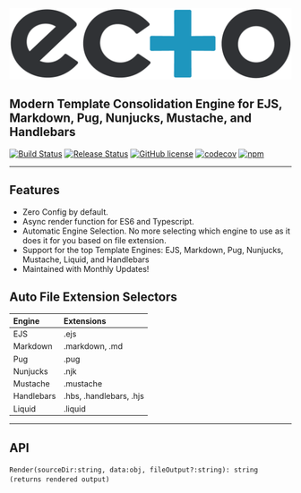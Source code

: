 ![Ecto](ecto_logo.png "Ecto")

## Modern Template Consolidation Engine for EJS, Markdown, Pug, Nunjucks, Mustache, and Handlebars

[![Build Status](https://github.com/jaredwray/ecto/workflows/ecto-build/badge.svg)](https://github.com/jaredwray/ecto/actions)
[![Release Status](https://github.com/jaredwray/ecto/workflows/ecto-release/badge.svg)](https://github.com/jaredwray/ecto/actions)
[![GitHub license](https://img.shields.io/github/license/jaredwray/ecto)](https://github.com/jaredwray/ecto/blob/master/LICENSE)
[![codecov](https://codecov.io/gh/jaredwray/ecto/branch/master/graph/badge.svg)](https://codecov.io/gh/jaredwray/ecto)
[![npm](https://img.shields.io/npm/dm/ecto)](https://npmjs.com/packages/ecto)

-----

## Features
* Zero Config by default.
* Async render function for ES6 and Typescript. 
* Automatic Engine Selection. No more selecting which engine to use as it does it for you based on file extension.
* Support for the top Template Engines: EJS, Markdown, Pug, Nunjucks, Mustache, Liquid, and Handlebars
* Maintained with Monthly Updates! 

## Auto File Extension Selectors

| Engine         | Extensions   |
| :------------- | :---------- |
| EJS | .ejs   |
| Markdown   | .markdown, .md |
| Pug   | .pug |
| Nunjucks   | .njk | 
| Mustache   | .mustache | 
| Handlebars   | .hbs, .handlebars, .hjs | 
| Liquid   | .liquid | 

-----

## API

`Render(sourceDir:string, data:obj, fileOutput?:string): string (returns rendered output)`
